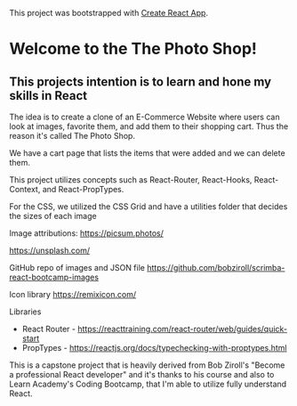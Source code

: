 This project was bootstrapped with [Create React App](https://github.com/facebook/create-react-app).

# Welcome to the The Photo Shop!

## This projects intention is to learn and hone my skills in React

The idea is to create a clone of an E-Commerce Website where users can look at images, favorite them, and add them to their shopping cart. Thus the reason it's called The Photo Shop.

We have a cart page that lists the items that were added and we can delete them.

This project utilizes concepts such as React-Router, React-Hooks, React-Context, and React-PropTypes.

For the CSS, we utilized the CSS Grid and have a utilities folder that decides the sizes of each image 

 Image attributions:
https://picsum.photos/

https://unsplash.com/

GitHub repo of images and JSON file
https://github.com/bobziroll/scrimba-react-bootcamp-images

Icon library
https://remixicon.com/

Libraries
* React Router - https://reacttraining.com/react-router/web/guides/quick-start
* PropTypes - https://reactjs.org/docs/typechecking-with-proptypes.html

This is a capstone project that is heavily derived from Bob Ziroll's "Become a professional React developer" and it's thanks to his course and also to Learn Academy's Coding Bootcamp, that I'm able to utilize fully understand React.
